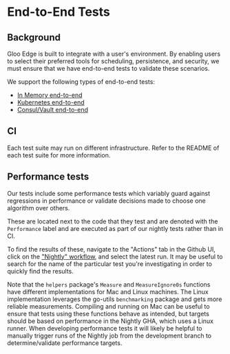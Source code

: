 # End-to-End Tests

## Background

Gloo Edge is built to integrate with a user's environment. By enabling users to select their preferred tools for scheduling, persistence, and security, we must ensure that we have end-to-end tests to validate these scenarios.

We support the following types of end-to-end tests:
- [In Memory end-to-end](./e2e#in-memory-end-to-end-tests)
- [Kubernetes end-to-end](./kube2e#kubernetes-end-to-end-tests)
- [Consul/Vault end-to-end](./consulvaulte2e)

## CI
Each test suite may run on different infrastructure. Refer to the README of each test suite for more information.

## Performance tests

Our tests include some performance tests which variably guard against regressions in performance or validate decisions made to choose one algorithm over others.

These are located next to the code that they test and are denoted with the `Performance` label and are executed as part of our nightly tests rather than in CI.

To find the results of these, navigate to the "Actions" tab in the Github UI, click on the ["Nightly" workflow](https://github.com/solo-io/gloo/actions/workflows/nightly-tests.yaml), and select the latest run.
It may be useful to search for the name of the particular test you're investigating in order to quickly find the results.

Note that the `helpers` package's `Measure` and `MeasureIgnore0s` functions have different implementations for Mac and Linux machines.
The Linux implementation leverages the go-utils `benchmarking` package and gets more reliable measurements.
Compiling and running on Mac can be useful to ensure that tests using these functions behave as intended, but targets should be based on performance in the Nightly GHA, which uses a Linux runner.
When developing performance tests it will likely be helpful to manually trigger runs of the Nightly job from the development branch to determine/validate performance targets.